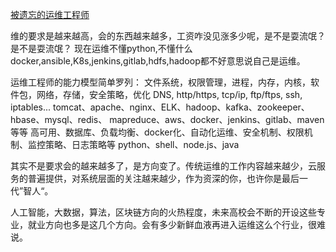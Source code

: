 [被遗忘的运维工程师](https://maimai.cn/article/detail?fid=297875591)

维的要求是越来越高，会的东西越来越多，工资咋没见涨多少呢，是不是耍流氓？是不是耍流氓？
现在运维不懂python,不懂什么docker,ansible,K8s,jenkins,gitlab,hdfs,hadoop都不好意思说自己是运维。

运维工程师的能力模型简单罗列：
文件系统，权限管理，进程，内存，内核，软件包，网络，存储，安全策略，优化
DNS, http/https, tcp/ip, ftp/ftps, ssh, iptables...
tomcat、apache、nginx、ELK、hadoop、kafka、zookeeper、hbase、mysql、redis、			  mapreduce、aws、docker、jenkins、gitlab、maven等等
高可用、数据库、负载均衡、docker化、自动化运维、安全机制、权限机制、监控策略、日志策略等
python、shell、node.js、java

其实不是要求会的越来越多了，是方向变了。传统运维的工作内容越来越少，云服务的普遍提供，对系统层面的关注越来越少，作为资深的你，也许你是最后一代”智人“。

人工智能，大数据，算法，区块链方向的火热程度，未来高校会不断的开设这些专业，就业方向也多是这几个方向。会有多少新鲜血液再进入运维这么个行业，很难说。
